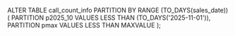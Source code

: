 ALTER TABLE call_count_info
PARTITION BY RANGE (TO_DAYS(sales_date)) (
    PARTITION p2025_10 VALUES LESS THAN (TO_DAYS('2025-11-01')),
    PARTITION pmax VALUES LESS THAN MAXVALUE
);

